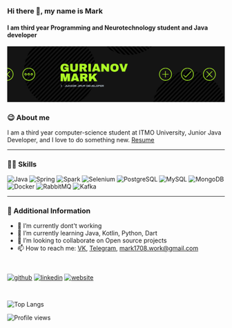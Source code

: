### Hi there 👋, my name is Mark

#### I am third year Programming and Neurotechnology student and Java developer
[![I am second year Programming and Neurotechnology student and Java developer](https://github.com/Mark1708/Mark1708/blob/master/assets/header.png?raw=true)](https://www.linkedin.com/in/https://www.linkedin.com/in/mark-gurianov-605616201/)

### 😉 About me
I am a third year computer-science student at ITMO University, Junior Java Developer, and I love to do something new.
[Resume](https://drive.google.com/file/d/1I-nTtUhQhDP9QHcxoygHTSMqOzU4DeE9/view?usp=sharing)

---

### 💪🏻  Skills

![Java](https://img.shields.io/badge/-Java-0a0a0a?style=for-the-badge&logo=Java) ![Spring](https://img.shields.io/badge/-Spring-0a0a0a?style=for-the-badge&logo=Spring) ![Spark](https://img.shields.io/badge/-Apache&Spark-0a0a0a?style=for-the-badge&logo=Apache&Spark) ![Selenium](https://img.shields.io/badge/-Selenium-0a0a0a?style=for-the-badge&logo=Selenium) ![PostgreSQL](https://img.shields.io/badge/-PostgreSQL-0a0a0a?style=for-the-badge&logo=postgresql) ![MySQL](https://img.shields.io/badge/-MySQL-0a0a0a?style=for-the-badge&logo=MySQL) ![MongoDB](https://img.shields.io/badge/-MongoDB-0a0a0a?style=for-the-badge&logo=MongoDB) ![Docker](https://img.shields.io/badge/-Docker-0a0a0a?style=for-the-badge&logo=Docker) ![RabbitMQ](https://img.shields.io/badge/-RabbitMQ-0a0a0a?style=for-the-badge&logo=rabbitmq) ![Kafka](https://img.shields.io/badge/-Kafka-0a0a0a?style=for-the-badge&logo=apachekafka)

---
### 📄  Additional Information
- 🔭 I’m currently dont't working
- 🌱 I’m currently learning Java, Kotlin, Python, Dart
- 👯 I’m looking to collaborate on Open source projects 
- 📫 How to reach me: [VK](https://vk.com/mgurianov), [Telegram](https://t.me/MarkStav), mark1708.work@gmail.com

<br/>

[<img src='https://cdn.jsdelivr.net/npm/simple-icons@3.0.1/icons/github.svg' alt='github' height='40'>](https://github.com/https://github.com/Mark1708)  [<img src='https://cdn.jsdelivr.net/npm/simple-icons@3.0.1/icons/linkedin.svg' alt='linkedin' height='40'>](https://www.linkedin.com/in/mark1708/)  [<img src='https://cdn.jsdelivr.net/npm/simple-icons@3.0.1/icons/icloud.svg' alt='website' height='40'>](https://mark1708.github.io/)  

<br/>

![Top Langs](https://github-readme-stats.vercel.app/api/top-langs/?username=Mark1708&layout=compact&theme=chartreuse-dark&show_icons=true)


![Profile views](https://gpvc.arturio.dev/Mark1708)  
